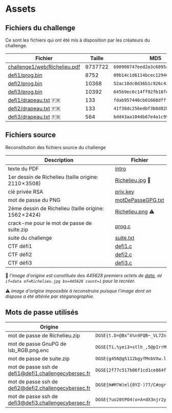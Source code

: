 # Assets

## Fichiers du challenge

Ce sont les fichiers qui ont été mis à disposition par les créateurs du challenge.

Fichier | Taille | MD5
------- | ------ | ----
[challenge1/web/Richelieu.pdf](challenge1/web/Richelieu.pdf) | 9737722 | `b90900747eed2a3c6095aab7185651e5`
[defi1/prog.bin](defi1/prog.bin)       |  8752 | `09b14c1d6114bcec12940a46e47f09b7`
[defi2/prog.bin](defi2/prog.bin)       | 10368 | `52ac18dc0d36b1c926c4220e0dada2de`
[defi3/prog.bin](defi3/prog.bin)       | 10392 | `645b9ec6c14ff92fb18fde1d911487f5`
[defi1/drapeau.txt](defi1/drapeau.txt) 🇫🇷 |   133 | `fdab957440cb01668dfff5864fd87f19`
[defi2/drapeau.txt](defi2/drapeau.txt) 🇫🇷 |   133 | `41f38dc256edbf3b8d82b2875c7d5c22`
[defi3/drapeau.txt](defi3/drapeau.txt) 🇫🇷 |   564 | `bdd43aa104db67e4a1c99c59e353c5a4`

## Fichiers source

Reconstitution des fichiers source du challenge

Description | Fichier
----------- | -------
texte du PDF | [intro](challenge1/README.md#Texte-d'introduction)
1er dessin de Richelieu (taille origine: 2110 × 3508) | [Richelieu.jpg](challenge1/Richelieu-resized.jpg) 💬
clé privée RSA | [priv.key](challenge1/results/priv.key)
mot de passe du PNG | [motDePasseGPG.txt](challenge1/results/motDePasseGPG.txt)
2ème dessin de Richelieu (taille origine: 1562 × 2424) | [Richelieu.png](challenge1/lsb_RGB-resized.png) ⚠️ 
crack-me pour le mot de passe de suite.zip | [prog.c](challenge2/prog.c)
suite du challenge | [suite.txt](challenge1/results/suite.txt)
CTF défi1 | [defi1.c](defi1/defi1.c)
CTF défi2 | [defi2.c](defi2/defi2.c)
CTF défi3 | [defi3.c](defi3/defi3.c)

💬 _l'image d'origine est constituée des 445628 premiers octets de [data](challenge1/results/data), `dd if=data of=Richelieu.jpg bs=445628 count=1` pour la recréer._

⚠️ _image d'origine impossible à reconstruire puisque l'image dont on dispose a été altérée par stéganographie._

## Mots de passe utilisés

Origine | Passphrase
------- | ----------
mot de passe de Richelieu.zip                         | `DGSE{t.D=@Bx^A%n9FQB~_VL7Zn8z=:K^4ikE=j0EGHqI}`
mot de passe GnuPG de lsb_RGB.png.enc                 | `DGSE{Ti,%yei3=stlh_,5@pIrrMU.^mJC:luYbt1Qe_-Y}`
mot de passe de suite.zip                             | `DGSE{g456@g5112bgyfMnbVXw.llM}`
mot de passe ssh de defi1@defi1.challengecybersec.fr  | `DGSE{2f77c517b06f1cd1ce864f79f41f25ca8874413c8c1204f7ec9c6728c87f270a}`
mot de passe ssh de defi2@defi2.challengecybersec.fr  | `DGSE{H#M?W)el{0YZ-)77/C#ogrp}k4&EbP}`
mot de passe ssh de defi3@defi3.challengecybersec.fr  | `DGSE{?uo20tPO4(o=A=dX3njr2y{emZQodR}`
